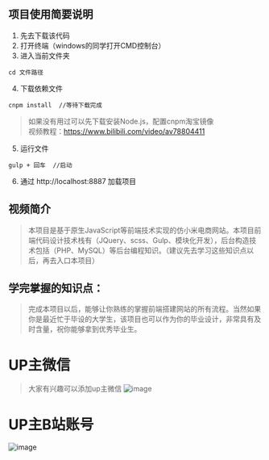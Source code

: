## 项目使用简要说明
1.  先去下载该代码
2.  打开终端（windows的同学打开CMD控制台）
3.  进入当前文件夹

```
cd 文件路径
```
4.  下载依赖文件
```
cnpm install  //等待下载完成

```
> 如果没有用过可以先下载安装Node.js，配置cnpm淘宝镜像<br/>
> 视频教程：https://www.bilibili.com/video/av78804411

5.  运行文件
```
gulp + 回车  //启动
```
6.  通过 http://localhost:8887  加载项目

## 视频简介
> 本项目是基于原生JavaScript等前端技术实现的仿小米电商网站。本项目前端代码设计技术栈有（JQuery、scss、Gulp、模块化开发），后台构造技术包括（PHP、MySQL）等后台编程知识。（建议先去学习这些知识点以后，再去入口本项目）

## 学完掌握的知识点：
> 完成本项目以后，能够让你熟练的掌握前端搭建网站的所有流程。当然如果你是最近忙于毕设的大学生，该项目也可以作为你的毕业设计，非常具有及时含量，祝你能够拿到优秀毕业生。

# UP主微信
> 大家有兴趣可以添加up主微信
![image](http://m.qpic.cn/psc?/V13wE8sQ0FBtUy/Z8mA*wjspi7Sh9uHloWZ06sP5qA731sgd8WjwL6O0RqYV1sRSvGLY07rinmtVVMr0gB8zgRke2jdFYLIsaW73g!!/b&bo=8ALOAwAAAAARBw8!&rf=viewer_4)
# UP主B站账号
![image](http://m.qpic.cn/psc?/V13wE8sQ0FBtUy/4r5V*ti6WXpFIFXipK.NEid1CdqSOztjNHpzFEYnKbutgam17HS4wXvUGyN4As*vaW.MkxARtgP3gIc2x0WVqpItPCDNaqit8n7SZ5j5x3k!/b&bo=PAP3BQAAAAADR68!&rf=viewer_4&t=5)


